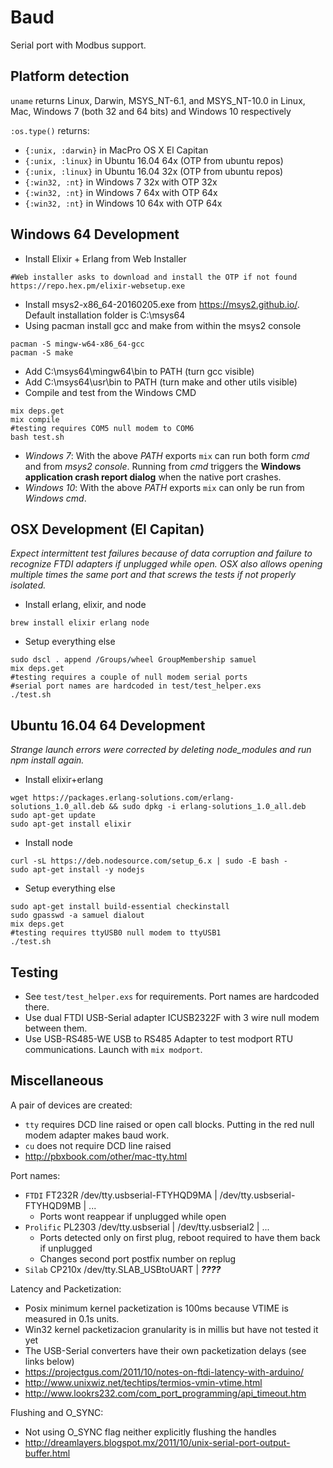 # Baud

Serial port with Modbus support.

## Platform detection

`uname` returns Linux, Darwin, MSYS_NT-6.1, and MSYS_NT-10.0
in Linux, Mac, Windows 7 (both 32 and 64 bits) and Windows 10 respectively

`:os.type()` returns:

- `{:unix, :darwin}` in MacPro OS X El Capitan
- `{:unix, :linux}` in Ubuntu 16.04 64x (OTP from ubuntu repos)
- `{:unix, :linux}` in Ubuntu 16.04 32x (OTP from ubuntu repos)
- `{:win32, :nt}` in Windows 7 32x with OTP 32x
- `{:win32, :nt}` in Windows 7 64x with OTP 64x
- `{:win32, :nt}` in Windows 10 64x with OTP 64x

## Windows 64 Development

- Install Elixir + Erlang from Web Installer
```shell
#Web installer asks to download and install the OTP if not found
https://repo.hex.pm/elixir-websetup.exe
```
- Install msys2-x86_64-20160205.exe from https://msys2.github.io/. Default installation folder is C:\msys64
- Using pacman install gcc and make from within the msys2 console
```shell
pacman -S mingw-w64-x86_64-gcc
pacman -S make
```
- Add C:\msys64\mingw64\bin to PATH (turn gcc visible)
- Add C:\msys64\usr\bin to PATH (turn make and other utils visible)
- Compile and test from the Windows CMD
```shell
mix deps.get
mix compile
#testing requires COM5 null modem to COM6
bash test.sh
```

* *Windows 7*: With the above *PATH* exports `mix` can run both form *cmd* and from *msys2 console*. Running from *cmd* triggers the **Windows application crash report dialog** when the native port crashes.
* *Windows 10*: With the above *PATH* exports `mix` can only be run from *Windows cmd*.

## OSX Development (El Capitan)

*Expect intermittent test failures because of data corruption and failure to recognize FTDI adapters if unplugged while open. OSX also allows opening multiple times the same port and that screws the tests if not properly isolated.*

- Install erlang, elixir, and node
```shell
brew install elixir erlang node
```
- Setup everything else
```shell
sudo dscl . append /Groups/wheel GroupMembership samuel
mix deps.get
#testing requires a couple of null modem serial ports
#serial port names are hardcoded in test/test_helper.exs
./test.sh
```

## Ubuntu 16.04 64 Development

*Strange launch errors were corrected by deleting node_modules and run npm install again.*

- Install elixir+erlang
```shell
wget https://packages.erlang-solutions.com/erlang-solutions_1.0_all.deb && sudo dpkg -i erlang-solutions_1.0_all.deb
sudo apt-get update
sudo apt-get install elixir
```
- Install node
```shell
curl -sL https://deb.nodesource.com/setup_6.x | sudo -E bash -
sudo apt-get install -y nodejs
```
- Setup everything else
```shell
sudo apt-get install build-essential checkinstall
sudo gpasswd -a samuel dialout
mix deps.get
#testing requires ttyUSB0 null modem to ttyUSB1
./test.sh
```

## Testing

- See `test/test_helper.exs` for requirements. Port names are hardcoded there.
- Use dual FTDI USB-Serial adapter ICUSB2322F with 3 wire null modem between them.
- Use USB-RS485-WE USB to RS485 Adapter to test modport RTU communications. Launch with `mix modport`.

## Miscellaneous

A pair of devices are created:
  - `tty` requires DCD line raised or open call blocks.
  Putting in the red null modem adapter makes baud work.
  - `cu` does not require DCD line raised
  - http://pbxbook.com/other/mac-tty.html

Port names:
- `FTDI` FT232R /dev/tty.usbserial-FTYHQD9MA | /dev/tty.usbserial-FTYHQD9MB | ...
  - Ports wont reappear if unplugged while open
- `Prolific` PL2303 /dev/tty.usbserial | /dev/tty.usbserial2 | ...
  - Ports detected only on first plug, reboot required to have them back if unplugged
  - Changes second port postfix number on replug
- `Silab` CP210x /dev/tty.SLAB_USBtoUART | ***????***

Latency and Packetization:
- Posix minimum kernel packetization is 100ms because VTIME is measured in 0.1s units.
- Win32 kernel packetizacion granularity is in millis but have not tested it yet
- The USB-Serial converters have their own packetization delays (see links below)
- https://projectgus.com/2011/10/notes-on-ftdi-latency-with-arduino/
- http://www.unixwiz.net/techtips/termios-vmin-vtime.html
- http://www.lookrs232.com/com_port_programming/api_timeout.htm

Flushing and O_SYNC:
- Not using O_SYNC flag neither explicitly flushing the handles
- http://dreamlayers.blogspot.mx/2011/10/unix-serial-port-output-buffer.html

